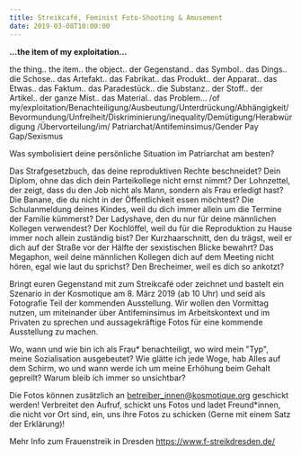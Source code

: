 ```yaml
---
title: Streikcafé, Feminist Foto-Shooting & Amusement
date: 2019-03-08T10:00:00
---
```


**...the item of my exploitation...**

the thing.. the item.. the object.. der Gegenstand.. das Symbol.. das
Dings.. die Schose.. das Artefakt.. das Fabrikat.. das Produkt.. der
Apparat.. das Etwas.. das Faktum.. das Paradestück.. die Substanz.. der
Stoff.. der Artikel.. der ganze Mist.. das Material.. das Problem...
/of my/exploitation/Benachteiligung/Ausbeutung/Unterdrückung/Abhängigkeit/
Bevormundung/Unfreiheit/Diskriminierung/inequality/Demütigung/Herabwürdigung
/Übervorteilung/im/ Patriarchat/Antifeminsimus/Gender Pay Gap/Sexismus

Was symbolisiert deine persönliche Situation im Patriarchat am besten?

Das Strafgesetzbuch, das deine reproduktiven Rechte beschneidet? Dein
Diplom, ohne das dich dein Parteikollege nicht ernst nimmt? Der
Lohnzettel, der zeigt, dass du den Job nicht als Mann, sondern als Frau
erledigt hast? Die Banane, die du nicht in der Öffentlichkeit essen
möchtest? Die Schulanmeldung deines Kindes, weil du dich immer allein um
die Termine der Familie kümmerst?
Der Ladyshave, den du nur für deine männlichen Kollegen verwendest? Der
Kochlöffel, weil du für die Reproduktion zu Hause immer noch allein
zuständig bist? Der Kurzhaarschnitt, den du trägst, weil er dich auf der
Straße vor der Hälfte der sexistischen Blicke bewahrt? Das Megaphon,
weil deine männlichen Kollegen dich auf dem Meeting nicht hören, egal
wie laut du sprichst? Den Brecheimer, weil es dich so ankotzt?

Bringt euren Gegenstand mit zum Streikcafé oder zeichnet und bastelt ein
Szenario in der Kosmotique am 8. März 2019 (ab 10 Uhr) und seid als
Fotografie Teil der kommenden Ausstellung. Wir wollen den Vormittag
nutzen, um miteinander über Antifeminsimus im Arbeitskontext und im
Privaten zu sprechen und aussagekräftige Fotos für eine kommende
Ausstellung zu machen.

Wo, wann und wie bin ich als Frau\* benachteiligt, wo wird mein "Typ",
meine Sozialisation ausgebeutet? Wie glätte ich jede Woge, hab Alles auf
dem Schirm, wo und wann werde ich um meine Erhöhung beim Gehalt
geprellt? Warum bleib ich immer so unsichtbar?

Die Fotos können zusätzlich an betreiber_innen@kosmotique.org geschickt
werden! Verbreitet den Aufruf, schickt uns Fotos und ladet Freund\*innen,
die nicht vor Ort sind, ein, uns ihre Fotos zu schicken (Gerne mit einem
Satz der Erklärung)!

Mehr Info zum Frauenstreik in Dresden https://www.f-streikdresden.de/
